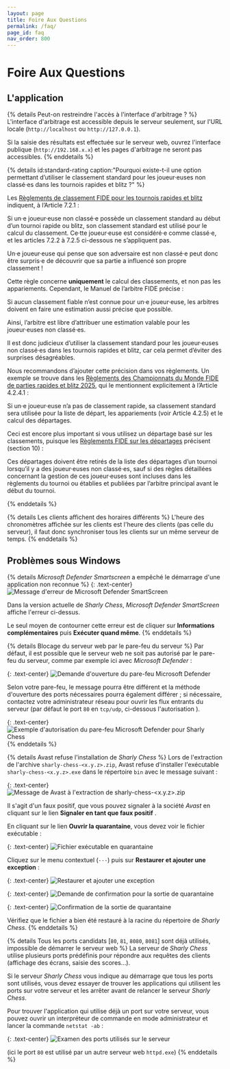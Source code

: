 ```yaml
---
layout: page
title: Foire Aux Questions
permalink: /faq/
page_id: faq
nav_order: 800
---
```


# Foire Aux Questions

## L'application

{% details Peut-on restreindre l'accès à l'interface d'arbitrage ? %}
  L'interface d'arbitrage est accessible depuis le serveur seulement, sur l'URL locale (`http://localhost` ou `http://127.0.0.1`).

  Si la saisie des résultats est effectuée sur le serveur web, ouvrez l'interface publique (`http://192.168.x.x`) et les pages d'arbitrage ne seront pas accessibles.
{% enddetails %}

{% details id:standard-rating caption:"Pourquoi existe-t-il une option permettant d’utiliser le classement standard pour les joueur·euses non classé·es dans les tournois rapides et blitz ?"  %}

Les [Règlements de classement FIDE pour les tournois rapides et blitz](https://handbook.fide.com/chapter/B02RBRegulations2024) indiquent, à l’Article 7.2.1 :

<div class="quote">
  Si un·e joueur·euse non classé·e possède un classement standard au début d’un tournoi rapide ou blitz, son classement standard est utilisé pour le calcul du classement. Ce·tte joueur·euse est considéré·e comme classé·e, et les articles 7.2.2 à 7.2.5 ci-dessous ne s’appliquent pas.
</div>

Un·e joueur·euse qui pense que son adversaire est non classé·e peut donc être surpris·e de découvrir que sa partie a influencé son propre classement !

Cette règle concerne **uniquement** le calcul des classements, et non pas les appariements. Cependant, le Manuel de l’arbitre FIDE précise :

<div class="quote">
  Si aucun classement fiable n’est connue pour un·e joueur·euse, les arbitres doivent en faire une estimation aussi précise que possible.
</div>

Ainsi, l’arbitre est libre d’attribuer une estimation valable pour les joueur·euses non classé·es.

Il est donc judicieux d’utiliser la classement standard pour les joueur·euses non classé·es dans les tournois rapides et blitz, car cela permet d’éviter des surprises désagréables.

Nous recommandons d’ajouter cette précision dans vos règlements. Un exemple se trouve dans les [Règlements des Championnats du Monde FIDE de parties rapides et blitz 2025](https://handbook.fide.com/files/handbook/wrbc_regulations_2025_open.pdf), qui le mentionnent explicitement à l’Article 4.2.4.1 :

<div class="quote">
  Si un·e joueur·euse n’a pas de classement rapide, sa classement standard sera utilisée pour la liste de départ, les appariements (voir Article 4.2.5) et le calcul des départages.
</div>

Ceci est encore plus important si vous utilisez un départage basé sur les classements, puisque les [Règlements FIDE sur les départages](https://handbook.fide.com/chapter/TieBreakRegulations082024) précisent (section 10) :

<div class="quote">
  Ces départages doivent être retirés de la liste des départages d’un tournoi lorsqu’il y a des joueur·euses non classé·es, sauf si des règles détaillées concernant la gestion de ces joueur·euses sont incluses dans les règlements du tournoi ou établies et publiées par l’arbitre principal avant le début du tournoi.
</div>

{% enddetails %}

{% details Les clients affichent des horaires différents %}
L'heure des chronomètres affichée sur les clients est l'heure des clients (pas celle du serveur), il faut donc synchroniser tous les clients sur un même serveur de temps.
{% enddetails %}

## Problèmes sous Windows


{% details _Microsoft Defender Smartscreen_ a empêché le démarrage d'une application non reconnue %}
  {: .text-center}
  ![Message d'erreur de _Microsoft Defender SmartScreen_](/assets/faq/faq-system-defender-smartscreen.jpg)

  Dans la version actuelle de _Sharly Chess_, _Microsoft Defender SmartScreen_ affiche l'erreur ci-dessus.

  Le seul moyen de contourner cette erreur est de cliquer sur **Informations complémentaires** puis **Exécuter quand même**.
{% enddetails %}

{% details Blocage du serveur web par le pare-feu du serveur %}
  Par défaut, il est possible que le serveur web ne soit pas autorisé par le pare-feu du serveur, comme par exemple ici avec _Microsoft Defender_ :

  {: .text-center}
  ![Demande d'ouverture du pare-feu _Microsoft Defender_](/assets/faq/faq-system-defender-firewall-1.jpg)

  Selon votre pare-feu, le message pourra être différent et la méthode d'ouverture des ports nécessaires pourra également différer ;
  si nécessaire, contactez votre administrateur réseau pour ouvrir les flux entrants du serveur (par défaut le port `80` en `tcp/udp`, ci-dessous l'autorisation ).

  {: .text-center}
  ![Exemple d'autorisation du pare-feu _Microsoft Defender_ pour Sharly Chess](/assets/faq/faq-system-defender-firewall-2.jpg)
{% enddetails %}

{% details Avast refuse l'installation de _Sharly Chess_ %}
  Lors de l'extraction de l'archive `sharly-chess-<x.y.z>.zip`, Avast refuse d'installer l'exécutable `sharly-chess-<x.y.z>.exe` dans le répertoire `bin` avec le message suivant :

  {: .text-center}
  ![Message de _Avast_ à l'extraction de `sharly-chess-<x.y.z>.zip`](/assets/faq/faq-system-avast-1.jpg)

  Il s'agit d'un faux positif, que vous pouvez signaler à la société _Avast_ en cliquant sur le lien **Signaler en tant que faux positif** .

  En cliquant sur le lien **Ouvrir la quarantaine**, vous devez voir le fichier exécutable :

  {: .text-center}
  ![Fichier exécutable en quarantaine](/assets/faq/faq-system-avast-2.jpg)

  Cliquez sur le menu contextuel (`···`) puis sur **Restaurer et ajouter une exception** :

  {: .text-center}
  ![Restaurer et ajouter une exception](/assets/faq/faq-system-avast-3.jpg)

  {: .text-center}
  ![Demande de confirmation pour la sortie de quarantaine](/assets/faq/faq-system-avast-4.jpg)

  {: .text-center}
  ![Confirmation de la sortie de quarantaine](/assets/faq/faq-system-avast-5.jpg)

  Vérifiez que le fichier a bien été restauré à la racine du répertoire de _Sharly Chess_.
{% enddetails %}

{% details Tous les ports candidats [`80`, `81`, `8080`, `8081`] sont déjà utilisés, impossible de démarrer le serveur web %}
  La serveur de _Sharly Chess_ utilise plusieurs ports prédéfinis pour répondre aux requêtes des clients (affichage des écrans, saisie des scores...).

  Si le serveur _Sharly Chess_ vous indique au démarrage que tous les ports sont utilisés, vous devez essayer de trouver les applications qui utilisent les ports sur votre serveur et les arrêter avant de relancer le serveur _Sharly Chess_.

  Pour trouver l'application qui utilise déjà un port sur votre serveur, vous pouvez ouvrir un interpréteur de commande en mode administrateur et lancer la commande `netstat -ab` :

  {: .text-center}
  ![Examen des ports utilisés sur le serveur](/assets/faq/faq-system-netstat.jpg)

  (ici le port `80` est utilisé par un autre serveur web `httpd.exe`)
{% enddetails %}

<script>
  if (location.hash) {
    document.querySelector(location.hash)?.setAttribute("open", "");
  }
</script>
